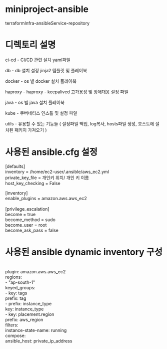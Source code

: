 # miniproject-ansible
terraformInfra-ansibleService-repository <br>

# 디렉토리 설명
ci-cd - CI/CD 관련 설치 yaml파일<br>

db - db 설치 설정 jinja2 템플릿 및 플레이북<br>

docker - os 별 docker 설치 플레이북<br>

haproxy - haproxy - keepalived 고가용성 및 장애대응 설정 파일<br>

java - os 별 java 설치 플레이북<br>

kube - 쿠버네티스 인스톨 및 설정 파일<br>

utils - 유용할 수 있는 기능들 ( 설정파일 백업, log복사, hosts파일 생성, 호스트에 설치된 패키지 가져오기 )<br>

# 사용된 ansible.cfg 설정
[defaults]<br>
inventory = /home/ec2-user/.ansible/aws_ec2.yml<br>
private_key_file = 개인키 위치/ 개인 키 이름<br>
host_key_checking = False<br>

[inventory]<br>
enable_plugins = amazon.aws.aws_ec2<br>
<br>
[privilege_escalation]<br>
become = true<br>
become_method = sudo<br>
become_user = root<br>
become_ask_pass = false<br>

# 사용된 ansible dynamic inventory 구성<br>
<br>
plugin: amazon.aws.aws_ec2<br>
regions:<br>
  - "ap-south-1"<br>
keyed_groups:<br>
  - key: tags<br>
    prefix: tag<br>
  - prefix: instance_type<br>
    key: instance_type<br>
  - key: placement.region<br>
    prefix: aws_region<br>
filters:<br>
  instance-state-name: running<br>
compose:<br>
  ansible_host: private_ip_address<br>

